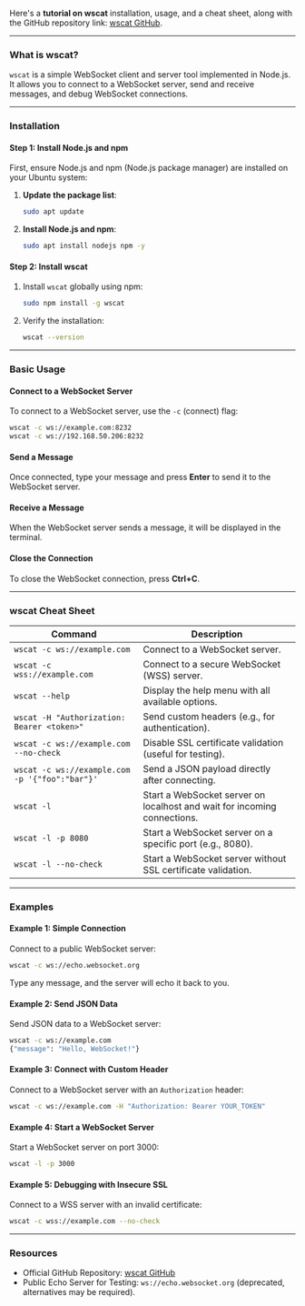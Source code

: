 Here's a **tutorial on wscat** installation, usage, and a cheat sheet, along with the GitHub repository link: [wscat GitHub](https://github.com/websockets/wscat).

---

### **What is wscat?**
`wscat` is a simple WebSocket client and server tool implemented in Node.js. It allows you to connect to a WebSocket server, send and receive messages, and debug WebSocket connections.

---

### **Installation**

#### **Step 1: Install Node.js and npm**
First, ensure Node.js and npm (Node.js package manager) are installed on your Ubuntu system:
1. **Update the package list**:
   ```bash
   sudo apt update
   ```
2. **Install Node.js and npm**:
   ```bash
   sudo apt install nodejs npm -y
   ```

#### **Step 2: Install wscat**
1. Install `wscat` globally using npm:
   ```bash
   sudo npm install -g wscat
   ```

2. Verify the installation:
   ```bash
   wscat --version
   ```

---

### **Basic Usage**

#### **Connect to a WebSocket Server**
To connect to a WebSocket server, use the `-c` (connect) flag:
```bash
wscat -c ws://example.com:8232
wscat -c ws://192.168.50.206:8232
```

#### **Send a Message**
Once connected, type your message and press **Enter** to send it to the WebSocket server.

#### **Receive a Message**
When the WebSocket server sends a message, it will be displayed in the terminal.

#### **Close the Connection**
To close the WebSocket connection, press **Ctrl+C**.

---

### **wscat Cheat Sheet**

| **Command**                                   | **Description**                                                                                  |
|-----------------------------------------------|--------------------------------------------------------------------------------------------------|
| `wscat -c ws://example.com`                   | Connect to a WebSocket server.                                                                  |
| `wscat -c wss://example.com`                  | Connect to a secure WebSocket (WSS) server.                                                     |
| `wscat --help`                                | Display the help menu with all available options.                                               |
| `wscat -H "Authorization: Bearer <token>"`    | Send custom headers (e.g., for authentication).                                                 |
| `wscat -c ws://example.com --no-check`        | Disable SSL certificate validation (useful for testing).                                        |
| `wscat -c ws://example.com -p '{"foo":"bar"}'`| Send a JSON payload directly after connecting.                                                  |
| `wscat -l`                                    | Start a WebSocket server on localhost and wait for incoming connections.                        |
| `wscat -l -p 8080`                            | Start a WebSocket server on a specific port (e.g., 8080).                                       |
| `wscat -l --no-check`                         | Start a WebSocket server without SSL certificate validation.                                    |

---

### **Examples**

#### **Example 1: Simple Connection**
Connect to a public WebSocket server:
```bash
wscat -c ws://echo.websocket.org
```

Type any message, and the server will echo it back to you.

#### **Example 2: Send JSON Data**
Send JSON data to a WebSocket server:
```bash
wscat -c ws://example.com
{"message": "Hello, WebSocket!"}
```

#### **Example 3: Connect with Custom Header**
Connect to a WebSocket server with an `Authorization` header:
```bash
wscat -c ws://example.com -H "Authorization: Bearer YOUR_TOKEN"
```

#### **Example 4: Start a WebSocket Server**
Start a WebSocket server on port 3000:
```bash
wscat -l -p 3000
```

#### **Example 5: Debugging with Insecure SSL**
Connect to a WSS server with an invalid certificate:
```bash
wscat -c wss://example.com --no-check
```

---

### **Resources**
- Official GitHub Repository: [wscat GitHub](https://github.com/websockets/wscat)
- Public Echo Server for Testing: `ws://echo.websocket.org` (deprecated, alternatives may be required). 

